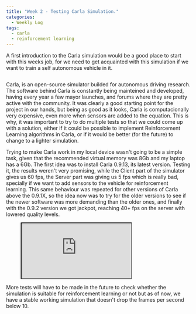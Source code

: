 ```yaml
---
title: "Week 2 - Testing Carla Simulation."
categories:
  - Weekly Log
tags:
  - carla
  - reinforcement learning
---
```


A first introduction to the Carla simulation would be a good place to start with this weeks job, for we need to get acquainted with this simulation if we want to train a self autonomous vehicle in it.

<figure style="width:70%" class="align-center">
  <img src="{{ site.url }}{{ site.baseurl }}/assets/images/carla.jpg" alt="">
</figure> 

Carla, is an open-source simulator builded for autonomous driving research. The software behind Carla is constantly being mainteined and developed, having every year a few mayor launches, and forums where they are pretty active with the community. It was clearly a good starting point for the project in our hands, but being as good as it looks, Carla is computacionally very expensive, even more when sensors are added to the equation. This is why, it was important to try to do multiple tests so that we could come up with a solution, either if it could be possible to implement Reinforcement Learning algorithms in Carla, or if it would be better (for the future) to change to a lighter simulation.

Trying to make Carla work in my local device wasn't going to be a simple task, given that the recommended virtual memory was 8Gb and my laptop has a 6Gb. The first idea was to install Carla 0.9.13, its latest version. Testing it, the results weren't very promising, while the Client part of the simulator gives us 60 fps, the Server part was giving us 5 fps which is really bad, specially if we want to add sensors to the vehicle for reinforcement learning. This same behaviour was repeated for other versions of Carla above the 0.9.1X, so the idea now was to try for the older versions to see if the newer software was more demanding than the older ones, and finally with the 0.9.2 version we got jackpot, reaching 40+ fps on the server with lowered quality levels.

<figure class="align-center">
    <a href=""><iframe src="https://www.youtube.com/embed/-b8DpSdlsko"></iframe></a>
</figure>

More tests will have to be made in the future to check whether the simulation is suitable for reinforcement learning or not but as of now, we have a stable working simulation that doesn't drop the frames per second below 10.